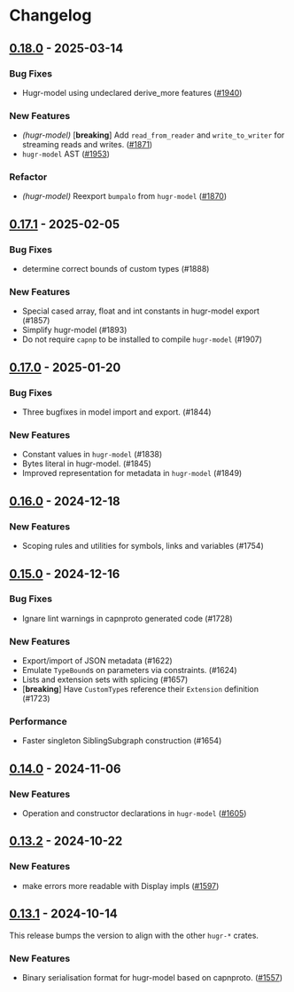 # Changelog

## [0.18.0](https://github.com/CQCL/hugr/compare/hugr-model-v0.17.1...hugr-model-v0.18.0) - 2025-03-14

### Bug Fixes

- Hugr-model using undeclared derive_more features ([#1940](https://github.com/CQCL/hugr/pull/1940))

### New Features

- *(hugr-model)* [**breaking**] Add `read_from_reader` and `write_to_writer` for streaming reads and writes. ([#1871](https://github.com/CQCL/hugr/pull/1871))
- `hugr-model` AST ([#1953](https://github.com/CQCL/hugr/pull/1953))

### Refactor

- *(hugr-model)* Reexport `bumpalo` from `hugr-model` ([#1870](https://github.com/CQCL/hugr/pull/1870))

## [0.17.1](https://github.com/CQCL/hugr/compare/hugr-model-v0.17.0...hugr-model-v0.17.1) - 2025-02-05

### Bug Fixes

- determine correct bounds of custom types (#1888)

### New Features

- Special cased array, float and int constants in hugr-model export (#1857)
- Simplify hugr-model (#1893)
- Do not require `capnp` to be installed to compile `hugr-model` (#1907)

## [0.17.0](https://github.com/CQCL/hugr/compare/hugr-model-v0.16.0...hugr-model-v0.17.0) - 2025-01-20

### Bug Fixes

- Three bugfixes in model import and export. (#1844)

### New Features

- Constant values in `hugr-model` (#1838)
- Bytes literal in hugr-model. (#1845)
- Improved representation for metadata in `hugr-model` (#1849)

## [0.16.0](https://github.com/CQCL/hugr/compare/hugr-model-v0.15.0...hugr-model-v0.16.0) - 2024-12-18

### New Features

- Scoping rules and utilities for symbols, links and variables (#1754)

## [0.15.0](https://github.com/CQCL/hugr/compare/hugr-model-v0.14.0...hugr-model-v0.15.0) - 2024-12-16

### Bug Fixes

- Ignare lint warnings in capnproto generated code (#1728)

### New Features

- Export/import of JSON metadata (#1622)
- Emulate `TypeBound`s on parameters via constraints. (#1624)
- Lists and extension sets with splicing (#1657)
- [**breaking**] Have `CustomType`s reference their `Extension` definition (#1723)

### Performance

- Faster singleton SiblingSubgraph construction (#1654)

## [0.14.0](https://github.com/CQCL/hugr/compare/hugr-model-v0.13.2...hugr-model-v0.14.0) - 2024-11-06

### New Features

- Operation and constructor declarations in `hugr-model` ([#1605](https://github.com/CQCL/hugr/pull/1605))

## [0.13.2](https://github.com/CQCL/hugr/compare/hugr-model-v0.13.1...hugr-model-v0.13.2) - 2024-10-22

### New Features

- make errors more readable with Display impls ([#1597](https://github.com/CQCL/hugr/pull/1597))

## [0.13.1](https://github.com/CQCL/hugr/compare/hugr-model-v0.1.0...hugr-model-v0.13.1) - 2024-10-14

This release bumps the version to align with the other `hugr-*` crates.

### New Features

- Binary serialisation format for hugr-model based on capnproto. ([#1557](https://github.com/CQCL/hugr/pull/1557))
